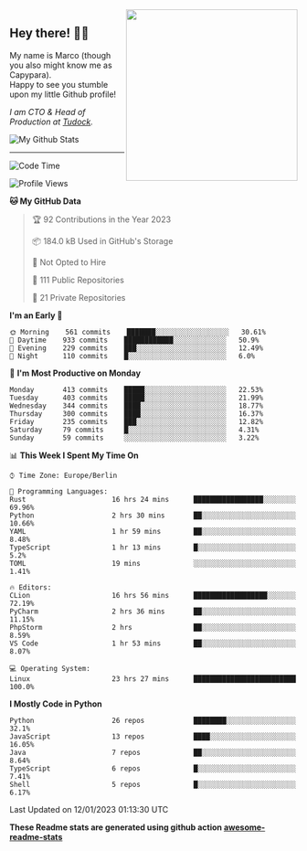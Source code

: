 <img src="https://capypara.de/para_logo.png?a=13" align="right" width="300">

## Hey there! 👋🙃
My name is Marco (though you also might know me as Capypara).  
Happy to see you stumble upon my little Github profile!

*I am CTO & Head of Production at <a href="http://tudock.de">Tudock</a>.*


![My Github Stats](https://github-readme-stats.vercel.app/api?username=theCapypara&show_icons=true&title_color=8ea106&text_color=ffffff&icon_color=8ea106&bg_color=2F343F&hide_border=1)

---
<!--START_SECTION:waka-->
![Code Time](http://img.shields.io/badge/Code%20Time-2%2C034%20hrs%2058%20mins-blue)

![Profile Views](http://img.shields.io/badge/Profile%20Views-4-blue)

**🐱 My GitHub Data** 

> 🏆 92 Contributions in the Year 2023
 > 
> 📦 184.0 kB Used in GitHub's Storage 
 > 
> 🚫 Not Opted to Hire
 > 
> 📜 111 Public Repositories 
 > 
> 🔑 21 Private Repositories  
 > 
**I'm an Early 🐤** 

```text
🌞 Morning    561 commits    ███████░░░░░░░░░░░░░░░░░░   30.61% 
🌆 Daytime    933 commits    ████████████░░░░░░░░░░░░░   50.9% 
🌃 Evening    229 commits    ███░░░░░░░░░░░░░░░░░░░░░░   12.49% 
🌙 Night      110 commits    █░░░░░░░░░░░░░░░░░░░░░░░░   6.0%

```
📅 **I'm Most Productive on Monday** 

```text
Monday       413 commits    █████░░░░░░░░░░░░░░░░░░░░   22.53% 
Tuesday      403 commits    █████░░░░░░░░░░░░░░░░░░░░   21.99% 
Wednesday    344 commits    ████░░░░░░░░░░░░░░░░░░░░░   18.77% 
Thursday     300 commits    ████░░░░░░░░░░░░░░░░░░░░░   16.37% 
Friday       235 commits    ███░░░░░░░░░░░░░░░░░░░░░░   12.82% 
Saturday     79 commits     █░░░░░░░░░░░░░░░░░░░░░░░░   4.31% 
Sunday       59 commits     ░░░░░░░░░░░░░░░░░░░░░░░░░   3.22%

```


📊 **This Week I Spent My Time On** 

```text
⌚︎ Time Zone: Europe/Berlin

💬 Programming Languages: 
Rust                     16 hrs 24 mins      █████████████████░░░░░░░░   69.96% 
Python                   2 hrs 30 mins       ██░░░░░░░░░░░░░░░░░░░░░░░   10.66% 
YAML                     1 hr 59 mins        ██░░░░░░░░░░░░░░░░░░░░░░░   8.48% 
TypeScript               1 hr 13 mins        █░░░░░░░░░░░░░░░░░░░░░░░░   5.2% 
TOML                     19 mins             ░░░░░░░░░░░░░░░░░░░░░░░░░   1.41%

🔥 Editors: 
CLion                    16 hrs 56 mins      ██████████████████░░░░░░░   72.19% 
PyCharm                  2 hrs 36 mins       ██░░░░░░░░░░░░░░░░░░░░░░░   11.15% 
PhpStorm                 2 hrs               ██░░░░░░░░░░░░░░░░░░░░░░░   8.59% 
VS Code                  1 hr 53 mins        ██░░░░░░░░░░░░░░░░░░░░░░░   8.07%

💻 Operating System: 
Linux                    23 hrs 27 mins      █████████████████████████   100.0%

```

**I Mostly Code in Python** 

```text
Python                   26 repos            ████████░░░░░░░░░░░░░░░░░   32.1% 
JavaScript               13 repos            ████░░░░░░░░░░░░░░░░░░░░░   16.05% 
Java                     7 repos             ██░░░░░░░░░░░░░░░░░░░░░░░   8.64% 
TypeScript               6 repos             █░░░░░░░░░░░░░░░░░░░░░░░░   7.41% 
Shell                    5 repos             █░░░░░░░░░░░░░░░░░░░░░░░░   6.17%

```



 Last Updated on 12/01/2023 01:13:30 UTC
<!--END_SECTION:waka-->

**These Readme stats are generated using github action [awesome-readme-stats](https://github.com/anmol098/waka-readme-stats)**
